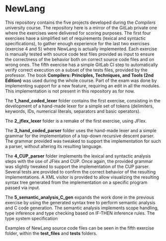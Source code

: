 # NewLang
This repository contains the five projects developed during the *Compilers* university course. The repository here is a mirror of the GitLab private one where the exercises were delivered for scoring purposes. The first four exercises have a simplified set of requirements (lexical and syntactic specifications), to gather enough experience for the last two exercises (exercise 4 and 5) where NewLang is actually implemented. Each exercise is manually tested with source code test files provided as input to ensure the correctness of the behavior both on correct source code files and on wrong ones. The fifth exercise has a simple GitLab CI step to automatically verify correct execution on a subset of the tests files, provided by the professor. The book **Compilers: Principles, Techniques, and Tools (2nd Edition)** was used during the whole course. Part of the exam was done by implementing support for a new feature, requiring an edit in all the modules. This implementation is not present in this repository as for now.

The **1_hand_coded_lexer** folder contains the first exercise, consisting in the development of a hand-made lexer for a simple set of tokens (delimiters, keywords, IDs, numerical literals, separators and basic operators).

The **2_jflex_lexer** folder is a remake of the first exercise, using JFlex.

The **3_hand_coded_parser** folder uses the hand-made lexer and a simple grammar for the implementation of a top-down recursive descent parser. The grammar provided was tweaked to support the implementation for such a parser, without altering its resulting language.

The **4_CUP_parser** folder implements the lexical and syntactic analysis steps with the use of JFlex and CUP. Once again, the provided grammar was slightly tweaked to support the implementation of the CUP parser. Several tests are provided to confirm the correct behavior of the resulting implementations. A XML visitor is provided to allow visualizing the resulting syntax tree generated from the implementation on a specific program passed via input.

The **5_semantic_analysis_C_gen** expands the work done in the previous exercise by using the generated syntax tree to perform semantic analysis and C code generation. The semantic analysis implements scope handling, type inference and type checking based on IF-THEN inference rules. The type system specification 

Examples of NewLang source code files can be seen in the fifth exercise folder, within the **test_files** and **tests** folders.